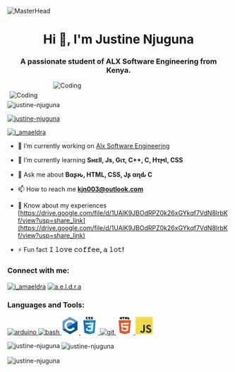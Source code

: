 ![MasterHead](https://lh3.googleusercontent.com/wUwls_zt43wzqMLITgLzXZsEUdc6kdjV2QxO1z-XcMpEkXLoPc6ZiLqYRdn8bmpjxnpZ5pYBk_VlqsdIyB5-4mkIEePqq-nF6x8FltAmp9Sjo9FMMXbQ619GWhPPPvy_N1o8q_QLtw=w2400)

<h1 align="center">Hi 👋, I'm Justine Njuguna</h1>
<h3 align="center">A passionate student of ALX Software Engineering from Kenya.</h3>
<img alt="Coding" align="right" width="400" src="https://cdn.dribbble.com/users/1162077/screenshots/3848914/programmer.gif">
<img alt="Coding" width="400" src="https://lh3.googleusercontent.com/cCB3UQI8yfkNVw0TJ63y5Rkjpv-GDg7Ym0s4xats17XxoWwTsvmAXQYuPJ24EOBRDSCCiGhlZ1jHmjvfeRGOGROjAmJL3uIPh9CBtV6j4_rXN9LmKeAFFYsOyXUTwNvHiYI1KDWRKQ=w2400" style="float:left;padding:5px;">

<p align="left"> <img src="https://komarev.com/ghpvc/?username=justine-njuguna&label=Profile%20views&color=0e75b6&style=flat" alt="justine-njuguna" /> </p>

<p align="left"> <a href="https://github.com/ryo-ma/github-profile-trophy"><img src="https://github-profile-trophy.vercel.app/?username=justine-njuguna" alt="justine-njuguna" /></a> </p>

<p align="left"> <a href="https://twitter.com/i_amaeldra" target="blank"><img src="https://img.shields.io/twitter/follow/i_amaeldra?logo=twitter&style=for-the-badge" alt="i_amaeldra" /></a> </p>

- 🔭 I’m currently working on [Alx Software Engineering](https://www.alxafrica.com/software-engineering-2022/)

- 🌱 I’m currently learning **Ѕнεll, Js, Gιτ, C++, C, Hτϻl, CЅЅ**

- 💬 Ask me about **Bαʂԋ, HTML, CSS, Jʂ αɳԃ C**

- 📫 How to reach me **kjn003@outlook.com**

- 📄 Know about my experiences [https://drive.google.com/file/d/1UAlK9JBOdRPZ0k26xGYkqf7VdN8lrbKf/view?usp=share_link](https://drive.google.com/file/d/1UAlK9JBOdRPZ0k26xGYkqf7VdN8lrbKf/view?usp=share_link)

- ⚡ Fun fact **𝙸 𝚕𝚘𝚟𝚎 𝚌𝚘𝚏𝚏𝚎𝚎, 𝚊 𝚕𝚘𝚝!**

<h3 align="left">Connect with me:</h3>
<p align="left">
<a href="https://twitter.com/i_amaeldra" target="blank"><img align="center" src="https://raw.githubusercontent.com/rahuldkjain/github-profile-readme-generator/master/src/images/icons/Social/twitter.svg" alt="i_amaeldra" height="30" width="40" /></a>
<a href="https://instagram.com/a.e.l.d.r.a" target="blank"><img align="center" src="https://raw.githubusercontent.com/rahuldkjain/github-profile-readme-generator/master/src/images/icons/Social/instagram.svg" alt="a.e.l.d.r.a" height="30" width="40" /></a>
</p>

<h3 align="left">Languages and Tools:</h3>
<p align="left"> <a href="https://www.arduino.cc/" target="_blank" rel="noreferrer"> <img src="https://cdn.worldvectorlogo.com/logos/arduino-1.svg" alt="arduino" width="40" height="40"/> </a> <a href="https://www.gnu.org/software/bash/" target="_blank" rel="noreferrer"> <img src="https://www.vectorlogo.zone/logos/gnu_bash/gnu_bash-icon.svg" alt="bash" width="40" height="40"/> </a> <a href="https://www.cprogramming.com/" target="_blank" rel="noreferrer"> <img src="https://raw.githubusercontent.com/devicons/devicon/master/icons/c/c-original.svg" alt="c" width="40" height="40"/> </a> <a href="https://www.w3schools.com/css/" target="_blank" rel="noreferrer"> <img src="https://raw.githubusercontent.com/devicons/devicon/master/icons/css3/css3-original-wordmark.svg" alt="css3" width="40" height="40"/> </a> <a href="https://git-scm.com/" target="_blank" rel="noreferrer"> <img src="https://www.vectorlogo.zone/logos/git-scm/git-scm-icon.svg" alt="git" width="40" height="40"/> </a> <a href="https://www.w3.org/html/" target="_blank" rel="noreferrer"> <img src="https://raw.githubusercontent.com/devicons/devicon/master/icons/html5/html5-original-wordmark.svg" alt="html5" width="40" height="40"/> </a> <a href="https://developer.mozilla.org/en-US/docs/Web/JavaScript" target="_blank" rel="noreferrer"> <img src="https://raw.githubusercontent.com/devicons/devicon/master/icons/javascript/javascript-original.svg" alt="javascript" width="40" height="40"/> </a> </p>

<p><img align="left" src="https://github-readme-stats.vercel.app/api/top-langs?username=justine-njuguna&show_icons=true&locale=en&layout=compact" alt="justine-njuguna" /></p>

<p>&nbsp;<img align="center" src="https://github-readme-stats.vercel.app/api?username=justine-njuguna&show_icons=true&locale=en" alt="justine-njuguna" /></p>

<p><img align="center" src="https://github-readme-streak-stats.herokuapp.com/?user=justine-njuguna&" alt="justine-njuguna" /></p>
